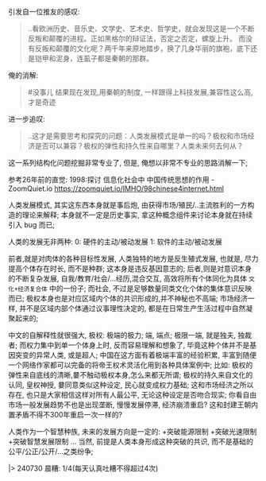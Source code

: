 引发自一位推友的感叹:

> ..看欧洲历史、音乐史、文学史、艺术史、哲学史，就会发现这是一个不断反叛和颠覆的进程。正如黑格尔的辩证法，否定之否定，螺旋上升。
> 而没有反叛和颠覆的文化呢？两千年来原地踏步，换了几身华丽的旗袍，底下还是铠甲和泥身，连虱子都是秦朝的那群。

俺的消解:
> #没事儿
结果现在发现,用秦朝的制度, 一样跟得上科技发展,兼容性这么高,
才是奇迹

进一步追叹:

> ..这才是需要思考和探究的问题：人类发展模式是单一的吗？极权和市场经济是否可以兼容？极权的弹性和持久性来自哪里？人类未来何去何从？

这一系列结构化问题挖掘非常专业了, 
但是, 俺想以非常不专业的思路消解一下;

参考26年前的直觉:
1998:探讨 信息化社会中 中国传统思想的作用 - ZoomQuiet.io
https://zoomquiet.io/IMHO/98chinese4internet.html

人类发展模式, 其实这东西本身就是事后炮, 
由获得市场/殖民/..主流胜利的一方构造的理论来解释;
本身就不一定是历史事实, 拿这种概念组件来讨论本身就在持续引入 bug 而已;

人类的发展无非两种:
0: 硬件的主动/被动发展
1: 软件的主动/被动发展

前者,就是对肉体的各种目标性发展, 人类独特的地方是反生殖式发展,
也就是, 尽力提高个体存在时长, 而不是种群; 这本身是违反基因意志的;
后者,则是对意识本身的不断复杂发展, 自我/教育/社会/...经历,混合交互,
高效将所有个体同化为具体 `文化+经济复合体` 中的一份子;
而社会, 不过是足够数量同类文化个体的集体意识反映而已;
极权本身也是对应区域内个体的共识形成的,并不神秘也不高端;
市场经济一样, 并不是区域内部个体通过议事理性决定的,
都是在日常生产生活过程中自然凝聚起来的;

中文的自解释性就很强大,
极权: 极端的极力; 端, 端点; 极限一端, 就是独夫, 独裁者;
而权力集中到单一个体身上时,
反而容易理解和想象了, 毕竟这种个体并不是基因突变的异常人类, 或是超人;
中国在这方面有着极端丰富的经验积累,
丰富到随便一个网络作家都可以完备的将帝王权术灵活化用到各种具体案例中;
比如:
极权的弹性来自底线的清晰,嘦不触动极权本身,怎么来都无所谓;
极权的持久来自文化的认同, 皇权神授, 
嘦同意类似这种设定, 民心就变成权力基础;
这和市场经济之所以存在, 也只是大家相信这样对所有人最公平,
无论这种设定是否吻合现实;
你看自由市场一般发展趋势不也是出现垄断, 慢慢发展停滞, 经济崩溃重启?
这和封建王朝内置矛盾不得不300年重启一次一样的?

人类作为一个智慧种族, 未来的发展方向是一定的:
+突破能源限制
+突破光速限制
+突破智慧发展限制
...
当然, 前提是人类本身形成这种突破的共识, 
而不是基础的公平/公正/公开/...之类纷争;

|> 240730 晨糟:
1/4(每天认真吐糟不得超过4次)












